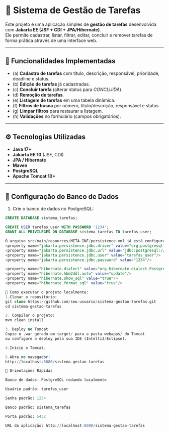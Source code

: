 # 📝 Sistema de Gestão de Tarefas

Este projeto é uma aplicação simples de **gestão de tarefas** desenvolvida com **Jakarta EE (JSF + CDI + JPA/Hibernate)**.  
Ele permite cadastrar, listar, filtrar, editar, concluir e remover tarefas de forma prática através de uma interface web.

---

## 📌 Funcionalidades Implementadas

- (a) **Cadastro de tarefas** com título, descrição, responsável, prioridade, deadline e status.  
- (b) **Edição de tarefas** já cadastradas.  
- (c) **Concluir tarefa** (alterar status para *CONCLUIDA*).  
- (d) **Remoção de tarefas**.  
- (e) **Listagem de tarefas** em uma tabela dinâmica.  
- (f) **Filtros de busca** por número, título/descrição, responsável e status.  
- (g) **Limpar filtros** para restaurar a listagem.  
- (h) **Validações** no formulário (campos obrigatórios).  

---

## ⚙️ Tecnologias Utilizadas

- **Java 17+**
- **Jakarta EE 10** (JSF, CDI)
- **JPA / Hibernate**
- **Maven**
- **PostgreSQL**
- **Apache Tomcat 10+**

---

## 🔧 Configuração do Banco de Dados

1. Crie o banco de dados no PostgreSQL:
```sql
CREATE DATABASE sistema_tarefas;

CREATE USER tarefas_user WITH PASSWORD '1234';
GRANT ALL PRIVILEGES ON DATABASE sistema_tarefas TO tarefas_user;

O arquivo src/main/resources/META-INF/persistence.xml já está configurado:
<property name="jakarta.persistence.jdbc.driver" value="org.postgresql.Driver"/>
<property name="jakarta.persistence.jdbc.url" value="jdbc:postgresql://localhost:5432/sistema_tarefas"/>
<property name="jakarta.persistence.jdbc.user" value="tarefas_user"/>
<property name="jakarta.persistence.jdbc.password" value="1234"/>

<property name="hibernate.dialect" value="org.hibernate.dialect.PostgreSQLDialect"/>
<property name="hibernate.hbm2ddl.auto" value="update"/>
<property name="hibernate.show_sql" value="true"/>
<property name="hibernate.format_sql" value="true"/>

🚀 Como executar o projeto localmente:
1.Clonar o repositório:
git clone https://github.com/seu-usuario/sistema-gestao-tarefas.git
cd sistema-gestao-tarefas

2. Compilar o projeto:
mvn clean install

3. Deploy no Tomcat
Copie o .war gerado em target/ para a pasta webapps/ do Tomcat
ou configure o deploy pela sua IDE (IntelliJ/Eclipse).

4.Inicie o Tomcat.

5.Abra no navegador:
http://localhost:8080/sistema-gestao-tarefas

📄 Orientações Rápidas

Banco de dados: PostgreSQL rodando localmente

Usuário padrão: tarefas_user

Senha padrão: 1234

Banco padrão: sistema_tarefas

Porta padrão: 5432

URL da aplicação: http://localhost:8080/sistema-gestao-tarefas

